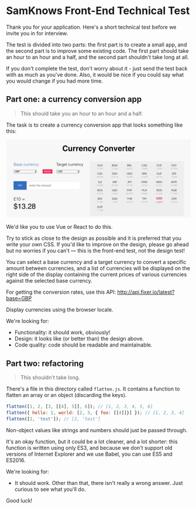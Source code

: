 # SamKnows Front-End Technical Test

Thank you for your application. Here's a short technical test before we invite
you in for interview.

The test is divided into two parts: the first part is to create a small app,
and the second part is to improve some existing code. The first part should
take an hour to an hour and a half, and the second part shouldn't take long at all.

If you don't complete the test, don't worry about it - just send the test back
with as much as you've done. Also, it would be nice if you could say what you
would change if you had more time.

## Part one: a currency conversion app

> This should take you an hour to an hour and a half.

The task is to create a currency conversion app that looks something like this:

![](./currency-convertor.png)

We'd like you to use Vue or React to do this.

Try to stick as close to the design as possible and it is preferred that you write
your own CSS. If you'd like to improve on the design, please go ahead but no
worries if you can't — this is the front-end test, not the design test!

You can select a base currency and a target currency to convert a specific
amount between currencies, and a list of currencies will be displayed on the
right side of the display containing the current prices of various currencies
against the selected base currency.

For getting the conversion rates, use this API: http://api.fixer.io/latest?base=GBP

Display currencies using the browser locale.

We're looking for:

- Functionality: it should work, obviously!
- Design: it looks like (or better than) the design above.
- Code quality: code should be readable and maintainable.

## Part two: refactoring

> This shouldn't take long.

There's a file in this directory called `flatten.js`. It contains a function to
flatten an array or an object (discarding the keys).

```js
flatten([1, 2, [3, [[4], 5]], 6]); // [1, 2, 3, 4, 5, 6]
flatten({ hello: 1, world: [2, 3, { foo: [[4]]}] }); // [1, 2, 3, 4]
flatten([2, 'test']); // [2, 'test']
```

Non-object values like strings and numbers should just be passed through.

It's an okay function, but it could be a lot cleaner, and a lot shorter: this
function is written using only ES3, and because we don't support old versions
of Internet Explorer and we use Babel, you can use ES5 and ES2016.

We're looking for:

- It should work. Other than that, there isn't really a wrong answer. Just curious
to see what you'll do.

Good luck!